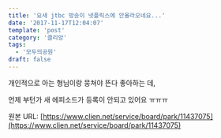 ```yaml
---
title: '요새 jtbc 방송이 넷플릭스에 안올라오네요...'
date: '2017-11-17T12:04:07'
template: 'post'
category: '클리앙'
tags: 
  - '모두의공원'
draft: false
---
```


개인적으로 아는 형님이랑 뭉쳐야 뜬다 좋아하는 데, 

  

언제 부턴가 새 에피소드가 등록이 안되고 있어요 ㅠㅠㅠ

원본 URL: [https://www.clien.net/service/board/park/11437075](https://www.clien.net/service/board/park/11437075)